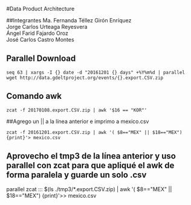 #Data Product Architecture

##Integrantes
Ma. Fernanda Téllez Girón Enríquez  
Jorge Carlos Urteaga Reyesvera  
Ángel Farid Fajardo Oroz  
José Carlos Castro Montes  

## Parallel Download
	
	seq 63 | xargs -I {} date -d "20161201 {} days" +%Y%m%d | parallel wget http://data.gdeltproject.org/events/{}.export.CSV.zip
## Comando awk 
	
	zcat -f 20170108.export.CSV.zip | awk '$16 == "KOR"'	

##Agrego un || a la línea anterior e imprimo a mexico.csv

	zcat -f 20161201.export.CSV.zip | awk '( $8=="MEX" || $18=="MEX") {print}'> mexico.csv


## Aprovecho el tmp3 de la línea anterior y uso parallel con zcat para que apliqué el awk de forma paralela y guarde un solo .csv
parallel zcat ::: $(ls ./tmp3/*.export.CSV.zip) | awk '( $8=="MEX" || $18=="MEX") {print}'>> mexico.csv

